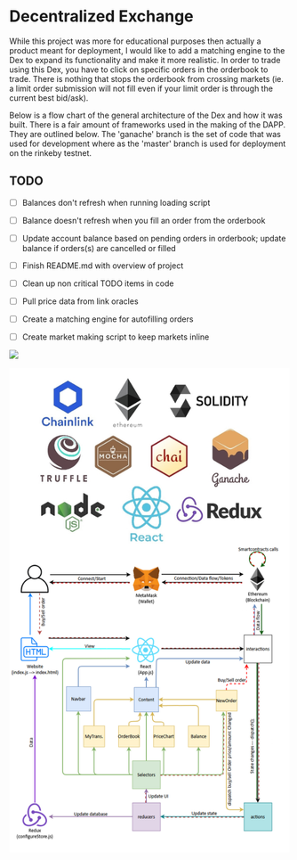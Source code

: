 

# Decentralized Exchange 

  While this project was more for educational purposes then actually a product meant for deployment, I would like to add a matching engine to the
  Dex to expand its functionality and make it more realistic. In order to trade using this Dex, you have to click on specific orders in the orderbook 
  to trade.  There is nothing that stops the orderbook from crossing markets (ie. a limit order submission will not fill even if your limit order is 
  through the current best bid/ask).

  Below is a flow chart of the general architecture of the Dex and how it was built.  There is a fair amount of frameworks used in the making
  of the DAPP.  They are outlined below.  The 'ganache' branch is the set of code that was used for development where as the 'master' branch is
  used for deployment on the rinkeby testnet.  

## TODO

- [ ] Balances don't refresh when running loading script
- [ ] Balance doesn't refresh when you fill an order from the orderbook
- [ ] Update account balance based on pending orders in orderbook; update balance if orders(s) are cancelled or filled
- [ ] Finish README.md with overview of project
- [ ] Clean up non critical TODO items in code
- [ ] Pull price data from link oracles
- [ ] Create a matching engine for autofilling orders
- [ ] Create market making script to keep markets inline 


![]([public/UI.png])

![](public/chart.png)
